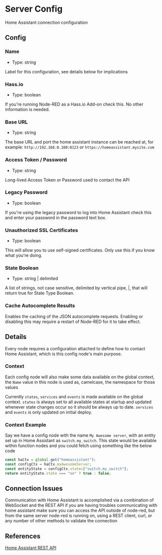 # Server Config

Home Assistant connection configuration

## Config

### Name

- Type: string

Label for this configuration, see details below for implications

### Hass.io

- Type: boolean

If you're running Node-RED as a Hass.io Add-on check this. No other information is needed.

### Base URL

- Type: string

The base URL and port the home assistant instance can be reached at, for example: `http://192.168.0.100:8123` or `https://homeassistant.mysite.com`

### Access Token / Password

- Type: string

Long-lived Access Token or Password used to contact the API

### Legacy Password

- Type: boolean

If you're using the legacy password to log into Home Assistant check this and enter your password in the password text box.

### Unauthorized SSL Certificates

- Type: boolean

This will allow you to use self-signed certificates. Only use this if you know what you're doing.

### State Boolean

- Type: string | delimited

A list of strings, not case sensitive, delimited by vertical pipe, |, that will return true for State Type Boolean.

### Cache Autocomplete Results

Enables the caching of the JSON autocomplete requests. Enabling or disabling this may require a restart of Node-RED for it to take effect.

## Details

Every node requires a configuration attached to define how to contact Home Assistant, which is this config node's main purpose.

### Context

Each config node will also make some data available on the global context, the `Name` value in this node is used as, camelcase, the namespace for those values

Currently `states`, `services` and `events` is made available on the global context. `states` is always set to all available states at startup and updated whenever state changes occur so it should be always up to date. `services` and `events` is only updated on initial deploy.

### Context Example

Say we have a config node with the name `My Awesome server`, with an entity set up in Home Assistant as `switch.my_switch`. This state would be available within function nodes and you could fetch using something like the below code

```js
const haCtx = global.get("homeassistant");
const configCtx = haCtx.myAwesomeServer;
const entityState = configCtx.states["switch.my_switch"];
return entityState.state === "on" ? true : false;
```

## Connection Issues

Communication with Home Assistant is accomplished via a combination of WebSocket and the REST API if you are having troubles communicating with home assistant make sure you can access the API outside of node-red, but from the same server node-red is running on, using a REST client, curl, or any number of other methods to validate the connection

## References

[Home Assistant REST API](https://home-assistant.io/developers/rest_api)
